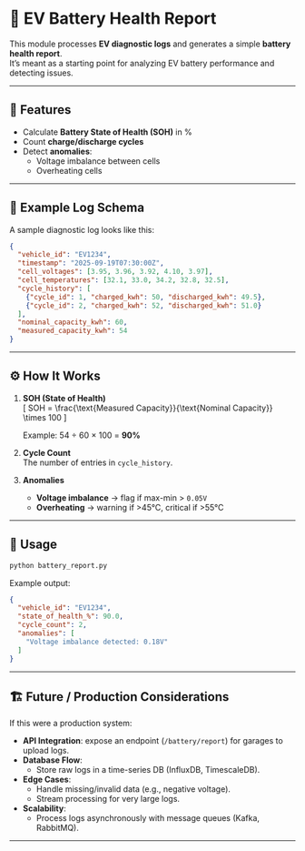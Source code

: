 # 🔋 EV Battery Health Report

This module processes **EV diagnostic logs** and generates a simple **battery health report**.  
It’s meant as a starting point for analyzing EV battery performance and detecting issues.  

---

## 📌 Features
- Calculate **Battery State of Health (SOH)** in %  
- Count **charge/discharge cycles**  
- Detect **anomalies**:
  - Voltage imbalance between cells  
  - Overheating cells  

---

## 📝 Example Log Schema

A sample diagnostic log looks like this:

```json
{
  "vehicle_id": "EV1234",
  "timestamp": "2025-09-19T07:30:00Z",
  "cell_voltages": [3.95, 3.96, 3.92, 4.10, 3.97],
  "cell_temperatures": [32.1, 33.0, 34.2, 32.8, 32.5],
  "cycle_history": [
    {"cycle_id": 1, "charged_kwh": 50, "discharged_kwh": 49.5},
    {"cycle_id": 2, "charged_kwh": 52, "discharged_kwh": 51.0}
  ],
  "nominal_capacity_kwh": 60,
  "measured_capacity_kwh": 54
}
```

---

## ⚙️ How It Works

1. **SOH (State of Health)**  
   \[
   SOH = \frac{\text{Measured Capacity}}{\text{Nominal Capacity}} \times 100
   \]

   Example: 54 ÷ 60 × 100 = **90%**

2. **Cycle Count**  
   The number of entries in `cycle_history`.

3. **Anomalies**  
   - **Voltage imbalance** → flag if max-min > `0.05V`  
   - **Overheating** → warning if >45°C, critical if >55°C  

---

## 🚀 Usage

```bash
python battery_report.py
```

Example output:

```json
{
  "vehicle_id": "EV1234",
  "state_of_health_%": 90.0,
  "cycle_count": 2,
  "anomalies": [
    "Voltage imbalance detected: 0.18V"
  ]
}
```
---

## 🏗️ Future / Production Considerations
If this were a production system:
- **API Integration**: expose an endpoint (`/battery/report`) for garages to upload logs.  
- **Database Flow**:  
  - Store raw logs in a time-series DB (InfluxDB, TimescaleDB).  
- **Edge Cases**:  
  - Handle missing/invalid data (e.g., negative voltage).  
  - Stream processing for very large logs.  
- **Scalability**:  
  - Process logs asynchronously with message queues (Kafka, RabbitMQ).  

---
